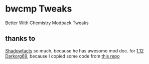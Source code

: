 # bwcmp Tweaks
Better With Chemistry Modpack Tweaks

## thanks to
[Shadowfacts](https://shadowfacts.net/) so much, because he has awesome mod doc. for [1.12](https://shadowfacts.net/tutorials/forge-modding-112)
[Darkorg69](https://github.com/Darkorg69), because I copied some code from [this repo](https://github.com/Darkorg69/Better-Punching)